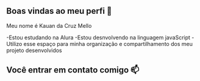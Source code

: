 ## Boas vindas ao meu perfi 💙

Meu nome é Kauan da Cruz Mello

-Estou estudando na Alura
-Estou desnvolvendo na linguagem javaScript
-Utilizo esse espaço para minha organização e compartilhamento dos meu projeto desenvolvidos

## Você entrar em contato comigo 📫

